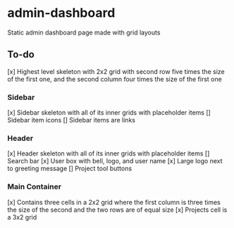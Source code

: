 # admin-dashboard
Static admin dashboard page made with grid layouts


## To-do
[x] Highest level skeleton with 2x2 grid with second row five times the size of the first one, and the second column four times the size of the first one

### Sidebar
[x] Sidebar skeleton with all of its inner grids with placeholder items
[] Sidebar item icons
[] Sidebar items are links

### Header
[x] Header skeleton with all of its inner grids with placeholder items
[] Search bar
[x] User box with bell, logo, and user name
[x] Large logo next to greeting message
[] Project tool buttons

### Main Container
[x] Contains three cells in a 2x2 grid where the first column is three times the size of the second and the two rows are of equal size
[x] Projects cell is a 3x2 grid
